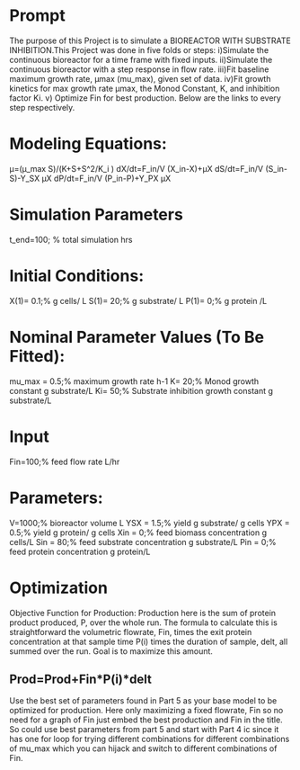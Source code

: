 # Prompt
The purpose of this Project is to simulate a BIOREACTOR WITH SUBSTRATE INHIBITION.This Project was done in five folds or steps:
i)Simulate the continuous bioreactor for a time frame with fixed inputs.
ii)Simulate the continuous bioreactor with a step response in flow rate.
iii)Fit baseline maximum growth rate, µmax (mu_max), given set of data.
iv)Fit growth kinetics for max growth rate µmax, the Monod Constant, K, and inhibition factor Ki.
v) Optimize Fin for best production.
Below are the links to every step respectively.

# Modeling Equations:


μ=(μ_max S)/(K+S+S^2/K_i )
dX/dt=F_in/V (X_in-X)+μX
dS/dt=F_in/V (S_in-S)-Y_SX μX
dP/dt=F_in/V (P_in-P)+Y_PX μX

# Simulation Parameters
t_end=100; % total simulation hrs

# Initial Conditions:
X(1)= 0.1;% g cells/ L
S(1)= 20;% g substrate/ L
P(1)= 0;% g protein /L

# Nominal Parameter Values (To Be Fitted):
mu_max = 0.5;% maximum growth rate h-1
K= 20;% Monod growth constant g substrate/L
Ki= 50;% Substrate inhibition growth constant g substrate/L

# Input 
Fin=100;% feed flow rate L/hr


#  Parameters:
V=1000;% bioreactor volume L
YSX = 1.5;% yield g substrate/ g cells
YPX = 0.5;% yield g protein/ g cells
Xin = 0;% feed biomass concentration g cells/L
Sin = 80;% feed substrate concentration g substrate/L
Pin = 0;% feed protein concentration g protein/L
# Optimization
Objective Function for Production:
Production here is the sum of protein product produced, P, over the whole run.  The formula to calculate this is straightforward the volumetric flowrate, Fin, times the exit protein concentration at that sample time P(i) times the duration of sample, delt, all summed over the run. Goal is to maximize this amount. 
## Prod=Prod+Fin*P(i)*delt
Use the best set of parameters found in Part 5 as your base model to be optimized for production. Here only maximizing a fixed flowrate, Fin so no need for a graph of Fin just embed the best production and Fin in the title.  So could use best parameters from part 5 and start with Part 4 ic since it has one for loop for trying different combinations for different combinations of mu_max which you can hijack and switch to different combinations of Fin.  

